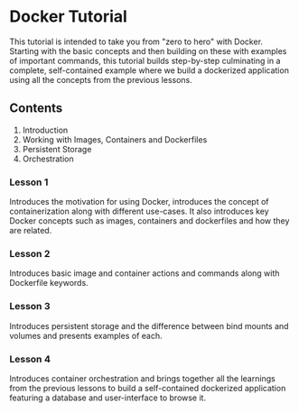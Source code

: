 # Docker Tutorial

This tutorial is intended to take you from "zero to hero" with Docker. Starting with the basic concepts and then building on these with examples of important commands, this tutorial builds step-by-step culminating in a complete, self-contained example where we build a dockerized application using all the concepts from the previous lessons. 

## Contents

1. Introduction
2. Working with Images, Containers and Dockerfiles
3. Persistent Storage
4. Orchestration

### Lesson 1

Introduces the motivation for using Docker, introduces the concept of containerization along with different use-cases. It also introduces key Docker concepts such as images, containers and dockerfiles and how they are related. 

### Lesson 2

Introduces basic image and container actions and commands along with Dockerfile keywords. 

### Lesson 3

Introduces persistent storage and the difference between bind mounts and volumes and presents examples of each. 

### Lesson 4

Introduces container orchestration and brings together all the learnings from the previous lessons to build a self-contained dockerized application featuring a database and user-interface to browse it. 